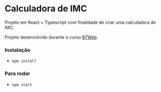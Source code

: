 # Calculadora de IMC

Projeto em React + Typescript com finalidade de criar uma calculadora de IMC.

Projeto desenvolvido durante o curso [B7Web](https://b7web.com.br).

### Instalação
- `npm install`

### Para rodar
- `npm start`